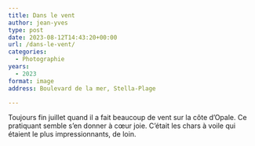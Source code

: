 ```yaml
---
title: Dans le vent
author: jean-yves
type: post
date: 2023-08-12T14:43:20+00:00
url: /dans-le-vent/
categories:
  - Photographie
years:
  - 2023
format: image
address: Boulevard de la mer, Stella-Plage

---
```

Toujours fin juillet quand il a fait beaucoup de vent sur la côte d’Opale. Ce pratiquant  semble s’en donner à cœur joie. C’était les chars à voile qui étaient le plus impressionnants, de loin.